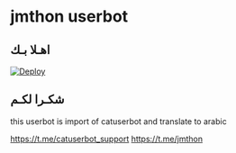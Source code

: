 # jmthon userbot

## اهـلا بـك

[![Deploy](https://www.Rteaw.com/deploy/button.svg)](https://heroku.com/deploy?template=https://github.com/Rteaw/pack)

## شكـرا لكـم 


this userbot is import of catuserbot and translate to arabic

https://t.me/catuserbot_support
https://t.me/jmthon
